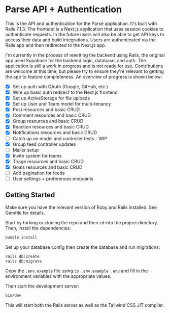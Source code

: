 # Parse API + Authentication

This is the API and authentication for the Parse application. It's built with Rails 7.1.3. The frontend is a Next.js application that uses session cookies to authenticate requests. In the future users will also be able to get API keys to access their data and build integrations. Users are authenticated via the Rails app and then redirected to the Next.js app.

I'm currently in the process of rewriting the backend using Rails, the original app used Supabase for the backend logic, database, and auth. The application is still a work in progress and is not ready for use. Contributions are welcome at this time, but please try to ensure they're relevant to getting the app to feature completeness. An overview of progress is shown below:

- [x] Set up auth with OAuth (Google, GitHub, etc.)
- [x] Wire up basic auth redirect to the Next.js frontend
- [x] Set up ActiveStorage for file uploads
- [x] Set up User and Team model for multi-tenancy
- [x] Post resources and basic CRUD
- [x] Comment resources and basic CRUD
- [x] Group resources and basic CRUD
- [x] Reaction resources and basic CRUD
- [x] Notifications resources and basic CRUD
- [ ] Catch up on model and controller tests - WIP
- [x] Group feed controller updates
- [ ] Mailer setup
- [x] Invite system for teams
- [x] Triage resources and basic CRUD
- [x] Goals resources and basic CRUD
- [ ] Add pagination for feeds
- [ ] User settings + preferences endpoints

## Getting Started

Make sure you have the relevant version of Ruby and Rails installed. See Gemfile for details.

Start by forking or cloning the repo and then `cd` into the project directory. Then, install the dependencies:

```bash
bundle install
```

Set up your database config then create the database and run migrations:

```bash
rails db:create
rails db:migrate
```

Copy the `.env.example` file using `cp .env.example .env` and fill in the environment variables with the appropriate values.

Then start the development server:

```bash
bin/dev
```

This will start both the Rails server as well as the Tailwind CSS JIT compiler.

